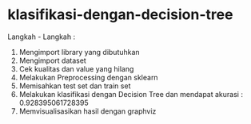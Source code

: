 # klasifikasi-dengan-decision-tree

Langkah - Langkah :

1. Mengimport library yang dibutuhkan
2. Mengimport dataset
3. Cek kualitas dan value yang hilang
4. Melakukan Preprocessing dengan sklearn
5. Memisahkan test set dan train set 
6. Melakukan klasifikasi dengan Decision Tree dan mendapat akurasi : 0.928395061728395
7. Memvisualisasikan hasil dengan graphviz
